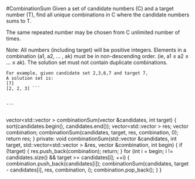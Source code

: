 #CombinationSum
Given a set of candidate numbers (C) and a target number (T), find all unique combinations in C where the candidate numbers sums to T.

The same repeated number may be chosen from C unlimited number of times.

Note:
All numbers (including target) will be positive integers.
Elements in a combination (a1, a2, … , ak) must be in non-descending order. (ie, a1 ≤ a2 ≤ … ≤ ak).
The solution set must not contain duplicate combinations.
```
For example, given candidate set 2,3,6,7 and target 7, 
A solution set is: 
[7] 
[2, 2, 3] ```


---


```
vector<std::vector<int> > combinationSum(vector<int> &candidates, int target) {
        sort(candidates.begin(), candidates.end());
        vector<std::vector<int> > res;
        vector<int> combination;
        combinationSum(candidates, target, res, combination, 0);
        return res;
    }
private:
    void combinationSum(std::vector<int> &candidates, int target, std::vector<std::vector<int> > &res, vector<int> &combination, int begin) {
        if  (!target) {
            res.push_back(combination);
            return;
        }
        for (int i = begin; i != candidates.size() && target >= candidates[i]; ++i) {
            combination.push_back(candidates[i]);
            combinationSum(candidates, target - candidates[i], res, combination, i);
            combination.pop_back();
        }
    }
```